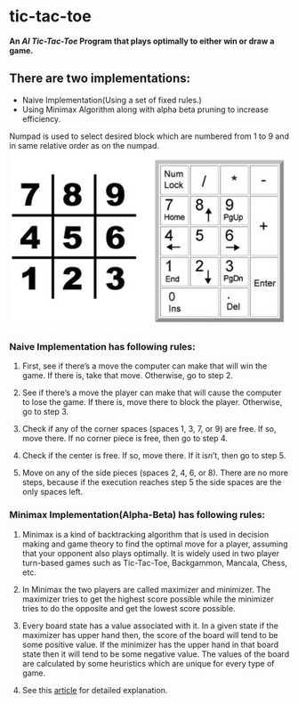 # tic-tac-toe
**An _AI Tic-Tac-Toe_ Program that plays optimally to either win or draw a game.**

## There are two implementations:
- Naive Implementation(Using a set of fixed rules.)
- Using Minimax Algorithm along with alpha beta pruning to increase efficiency.

Numpad is used to select desired block which are numbered from 1 to 9 and in same relative order as on the numpad.
![image](https://github.com/kumargauravsingh14/tic-tac-toe/blob/master/Numpad.jpg)

### Naive Implementation has following rules:

1. First, see if there’s a move the computer can make that will win the game. If there is, take that move. Otherwise, go to step 2.

2. See if there’s a move the player can make that will cause the computer to lose the game. If there is, move there to block the player. Otherwise, go to step 3.

3. Check if any of the corner spaces (spaces 1, 3, 7, or 9) are free. If so, move there. If no corner piece is free, then go to step 4.

4. Check if the center is free. If so, move there. If it isn’t, then go to step 5.

5. Move on any of the side pieces (spaces 2, 4, 6, or 8). There are no more steps, because if the execution reaches step 5 the side spaces are the only spaces left.

### Minimax Implementation(Alpha-Beta) has following rules:

1. Minimax is a kind of backtracking algorithm that is used in decision making and game theory to find the optimal move for a player, assuming that your opponent also plays optimally. It is widely used in two player turn-based games such as Tic-Tac-Toe, Backgammon, Mancala, Chess, etc.

2. In Minimax the two players are called maximizer and minimizer. The maximizer tries to get the highest score possible while the minimizer tries to do the opposite and get the lowest score possible.

3. Every board state has a value associated with it. In a given state if the maximizer has upper hand then, the score of the board will tend to be some positive value. If the minimizer has the upper hand in that board state then it will tend to be some negative value. The values of the board are calculated by some heuristics which are unique for every type of game.

4. See this [article](https://www.geeksforgeeks.org/minimax-algorithm-in-game-theory-set-4-alpha-beta-pruning/) for detailed explanation.
